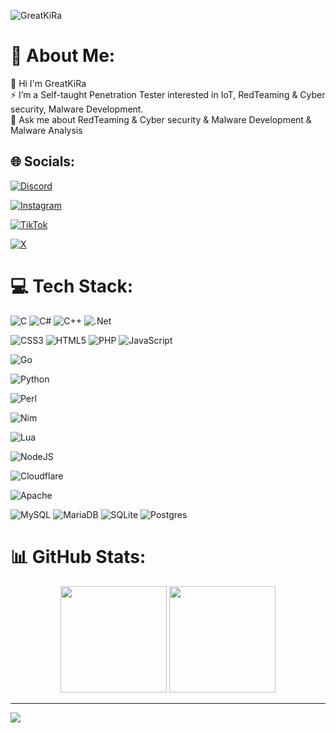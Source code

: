 ![GreatKiRa](https://github.com/antianalysis/antianalysis/assets/69890826/7b3819d7-ee96-4142-81cf-4d09926ed9c1)

# 💫 About Me:
🔭 Hi I'm GreatKiRa<br>⚡ I’m a Self-taught Penetration Tester interested in IoT, RedTeaming & Cyber security, Malware Development.<br>💬 Ask me about RedTeaming & Cyber security & Malware Development & Malware Analysis<br>


## 🌐 Socials:
[![Discord](https://img.shields.io/badge/Discord-%237289DA.svg?logo=discord&logoColor=white)](https://discord.gg/hackeing)

[![Instagram](https://img.shields.io/badge/Instagram-%23E4405F.svg?logo=Instagram&logoColor=white)](https://instagram.com/DD00) 

[![TikTok](https://img.shields.io/badge/TikTok-%23000000.svg?logo=TikTok&logoColor=white)](https://tiktok.com/@5٨) 

[![X](https://img.shields.io/badge/X-black.svg?logo=X&logoColor=white)](https://x.com/3R1) 


# 💻 Tech Stack:
![C](https://img.shields.io/badge/c-%2300599C.svg?style=flat&logo=c&logoColor=white)    ![C#](https://img.shields.io/badge/c%23-%23239120.svg?style=flat&logo=csharp&logoColor=white)    ![C++](https://img.shields.io/badge/c++-%2300599C.svg?style=flat&logo=c%2B%2B&logoColor=white)   ![.Net](https://img.shields.io/badge/.NET-5C2D91?style=flat&logo=.net&logoColor=white) 

![CSS3](https://img.shields.io/badge/css3-%231572B6.svg?style=flat&logo=css3&logoColor=white)    ![HTML5](https://img.shields.io/badge/html5-%23E34F26.svg?style=flat&logo=html5&logoColor=white)   ![PHP](https://img.shields.io/badge/php-%23777BB4.svg?style=flat&logo=php&logoColor=white)   ![JavaScript](https://img.shields.io/badge/javascript-%23323330.svg?style=flat&logo=javascript&logoColor=%23F7DF1E) 

![Go](https://img.shields.io/badge/go-%2300ADD8.svg?style=flat&logo=go&logoColor=white) 

![Python](https://img.shields.io/badge/python-3670A0?style=flat&logo=python&logoColor=ffdd54) 

![Perl](https://img.shields.io/badge/perl-%2339457E.svg?style=flat&logo=perl&logoColor=white)

![Nim](https://img.shields.io/badge/nim-%23FFE953.svg?style=flat&logo=nim&logoColor=white) 

![Lua](https://img.shields.io/badge/lua-%232C2D72.svg?style=flat&logo=lua&logoColor=white) 

![NodeJS](https://img.shields.io/badge/node.js-6DA55F?style=flat&logo=node.js&logoColor=white) 

![Cloudflare](https://img.shields.io/badge/Cloudflare-F38020?style=flat&logo=Cloudflare&logoColor=white) 

![Apache](https://img.shields.io/badge/apache-%23D42029.svg?style=flat&logo=apache&logoColor=white) 

![MySQL](https://img.shields.io/badge/mysql-%2300000f.svg?style=flat&logo=mysql&logoColor=white)   ![MariaDB](https://img.shields.io/badge/MariaDB-003545?style=flat&logo=mariadb&logoColor=white)   ![SQLite](https://img.shields.io/badge/sqlite-%2307405e.svg?style=flat&logo=sqlite&logoColor=white)  ![Postgres](https://img.shields.io/badge/postgres-%23316192.svg?style=flat&logo=postgresql&logoColor=white) 

# 📊 GitHub Stats:
<p align="center">
  <img  height="170" src="https://github-readme-stats.vercel.app/api?username=antianalysis&theme=buefy&show_icons=true" />
  <img height="170" src="https://github-readme-stats.vercel.app/api/top-langs/?username=antianalysis&layout=compact&theme=buefy&show_icons=true&langs_count=6" />
</p>

---
[![](https://visitcount.itsvg.in/api?id=antianalysis&icon=0&color=0)](https://visitcount.itsvg.in)

<!-- Proudly created with GPRM ( https://gprm.itsvg.in ) -->
